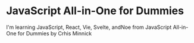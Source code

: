 # JavaScript All-in-One for Dummies

I'm learning JavaScript, React, Vie, Svelte, andNoe
from JavaScript All-in-One  for Dummies by Crhis Minnick